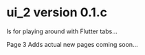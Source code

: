 # ui_2 version 0.1.c
Is for playing around with Flutter tabs...

Page 3
Adds actual new pages coming soon...
